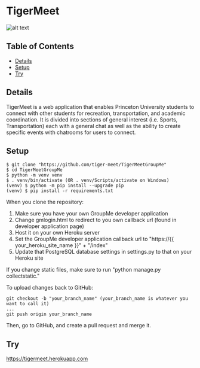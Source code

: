 # TigerMeet
![alt text](https://raw.githubusercontent.com/tiger-meet/TigerMeetGroupMe/master/static/cub.png)

## Table of Contents

* [Details](#details)
* [Setup](#setup)
* [Try](#try)

## Details

TigerMeet is a web application that enables Princeton University students to connect with other students for recreation, transportation, and academic coordination. It is divided into sections of general interest (i.e. Sports, Transportation) each with a general chat as well as the ability to create specific events with chatrooms for users to connect.

## Setup
```
$ git clone "https://github.com/tiger-meet/TigerMeetGroupMe"
$ cd TigerMeetGroupMe
$ python -m venv venv
$ . venv/bin/activate (OR . venv/Scripts/activate on Windows)
(venv) $ python -m pip install --upgrade pip
(venv) $ pip install -r requirements.txt
```
When you clone the repository:
1. Make sure you have your own GroupMe developer application
2. Change gmlogin.html to redirect to you own callback url (found in developer application page)
3. Host it on your own Heroku server
4. Set the GroupMe developer application callback url to "https://{{ your_heroku_site_name }}" + "/index"
5. Update that PostgreSQL database settings in settings.py to that on your Heroku site

If you change static files, make sure to run "python manage.py collectstatic."

To upload changes back to GitHub:
```
git checkout -b "your_branch_name" (your_branch_name is whatever you want to call it)
...
git push origin your_branch_name
```
Then, go to GitHub, and create a pull request and merge it.

## Try

<a href="https://tigermeet.herokuapp.com">https://tigermeet.herokuapp.com</a>